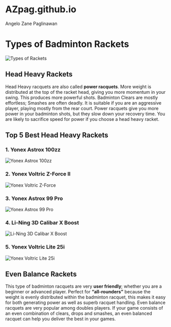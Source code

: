 # AZpag.github.io
Angelo Zane Paglinawan
# Types of Badminton Rackets
 ![Types of Rackets](https://cdn.shopify.com/s/files/1/0020/9407/1890/files/4_480x480.jpg?v=1559302482)
## Head Heavy Rackets
Head Heavy racquets are also called **power racquets**. More weight is distributed at the top of the racket head, giving you more momentum in your swing. This produces more powerful shots. Badminton Clears are mostly effortless; Smashes are often deadly. It is suitable if you are an aggressive player, playing mostly from the rear court.
Power racquets give you more power in your badminton shots, but they slow down your recovery time. You are likely to sacrifice speed for power if you choose a head heavy racket.
## Top 5 Best Head Heavy Rackets
### 1. Yonex Astrox 100zz
![Yonex Astrox 100zz](https://triplepointsports.com/cdn/shop/articles/AX100ZZ-N_00-900x900.jpg?v=1683539035)
### 2. Yonex Voltric Z-Force II
![Yonex Voltric Z-Force](https://lzd-img-global.slatic.net/g/p/2338d6c23e58890f45ca74ef99e3845d.jpg_720x720q80.jpg)
### 3. Yonex Astrox 99 Pro
![Yonex Astrox 99 Pro](https://encrypted-tbn0.gstatic.com/images?q=tbn:ANd9GcTNYKdCQ8KZLcp6HptyXAIu0LibIbC5UJDpmCVlm4jUZ3RICOU7q4_9DWqEcJ0rAzzWOfQ&usqp=CAU)
### 4. Li-Ning 3D Calibar X Boost
![Li-Ning 3D Calibar X Boost](https://www.liningthailand.com/image/cache/catalog/Technology/Calibar-series-734x734.jpg)
### 5.  Yonex Voltric Lite 25i
![ Yonex Voltric Lite 25i](https://rukminim2.flixcart.com/image/850/1000/xif0q/racquet/5/h/y/-original-imagtgbkczhwsqhg.jpeg?q=90)
## Even Balance Rackets
This type of badminton racquets are very **user friendly**; whether you are a beginner or advanced player.
Perfect for **“all-rounders”** because the weight is evenly distributed within the badminton racquet, this makes it easy for both generating power as well as superb racquet handling.
Even balance racquets are very popular among doubles players. If your game consists of an even combination of clears, drops and smashes, an even balanced racquet can help you deliver the best in your games.
